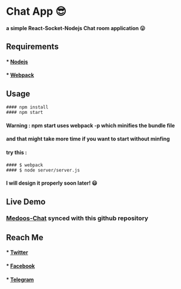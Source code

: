 # Chat App :sunglasses:

#### a simple React-Socket-Nodejs Chat room application  :stuck_out_tongue:

## Requirements

#### * [Nodejs](_blank:https://nodejs.org)
#### * [Webpack](_blank:https://webpack.js.org/)

## Usage
```
#### npm install
#### npm start
```

#### Warning : npm start uses webpack -p which minifies the bundle file
#### and that might take more time if you want to start without minfing
#### try this :
```
#### $ webpack
#### $ node server/server.js
```

#### I will design it properly soon later! :smiley:


## Live Demo
### [Medoos-Chat](https://medoos-chat.herokuapp.com/) synced with this github repository

## Reach Me
#### * [Twitter](_blank:https://twitter.com/ali_sawari24)
#### * [Facebook](_blank:https://www.facebook.com/ali.sawari.3726)
#### * [Telegram](_blank:https://t.me/mrghost0)